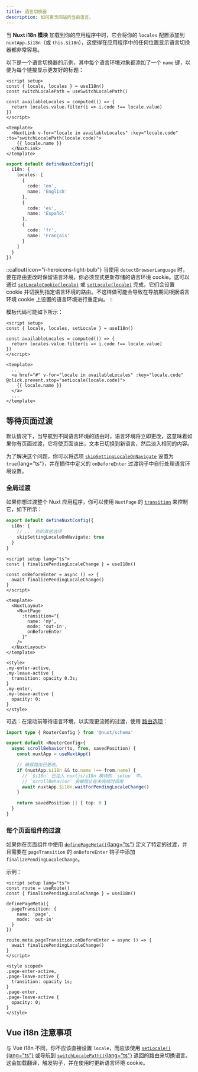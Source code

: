 ```yaml
---
title: 语言切换器
description: 如何更改网站的当前语言。
---
```


当 **Nuxt i18n 模块** 加载到你的应用程序中时，它会将你的 `locales` 配置添加到 `nuxtApp.$i18n`（或 `this.$i18n`），这使得在应用程序中的任何位置显示语言切换器都非常容易。

以下是一个语言切换器的示例，其中每个语言环境对象都添加了一个 `name` 键，以便为每个链接显示更友好的标题：

```vue
<script setup>
const { locale, locales } = useI18n()
const switchLocalePath = useSwitchLocalePath()

const availableLocales = computed(() => {
  return locales.value.filter(i => i.code !== locale.value)
})
</script>

<template>
  <NuxtLink v-for="locale in availableLocales" :key="locale.code" :to="switchLocalePath(locale.code)">
    {{ locale.name }}
  </NuxtLink>
</template>
```

```ts [nuxt.config.ts]
export default defineNuxtConfig({
  i18n: {
    locales: [
      {
        code: 'en',
        name: 'English'
      },
      {
        code: 'es',
        name: 'Español'
      },
      {
        code: 'fr',
        name: 'Français'
      }
    ]
  }
})
```

::callout{icon="i-heroicons-light-bulb"}
当使用 `detectBrowserLanguage` 时，要在路由更改时保留语言环境，你必须显式更新存储的语言环境 cookie。这可以通过 [`setLocaleCookie(locale)`](https://www.google.com/search?q=/docs/api/vue-i18n%23setlocalecookie) 或 [`setLocale(locale)`](https://www.google.com/search?q=/docs/api/vue-i18n%23setlocale) 完成，它们会设置 cookie 并切换到指定语言环境的路由。不这样做可能会导致在导航期间根据语言环境 cookie 上设置的语言环境进行重定向。
::

模板代码可能如下所示：

```vue
<script setup>
const { locale, locales, setLocale } = useI18n()

const availableLocales = computed(() => {
  return locales.value.filter(i => i.code !== locale.value)
})
</script>

<template>
  ...
  <a href="#" v-for="locale in availableLocales" :key="locale.code" @click.prevent.stop="setLocale(locale.code)">
    {{ locale.name }}
  </a>
  ...
</template>
```

## 等待页面过渡

默认情况下，当导航到不同语言环境的路由时，语言环境将立即更改，这意味着如果你有页面过渡，它将使页面淡出，文本已切换到新语言，然后淡入相同的内容。

为了解决这个问题，你可以将选项 [`skipSettingLocaleOnNavigate`](https://www.google.com/search?q=/docs/api/options%23skipsettinglocaleonnavigate) 设置为 `true`{lang="ts"}，并在插件中定义的 `onBeforeEnter` 过渡钩子中自行处理语言环境设置。

### 全局过渡

如果你想过渡整个 Nuxt 应用程序，你可以使用 `NuxtPage` 的 [`transition`](https://www.google.com/search?q=%5Bhttps://nuxt.com/docs/getting-started/transitions%23transition-with-nuxtpage%5D\(https://nuxt.com/docs/getting-started/transitions%23transition-with-nuxtpage\)) 来控制它，如下所示：

```ts {}[nuxt.config.ts]
export default defineNuxtConfig({
  i18n: {
    // ... 你的其他选项
    skipSettingLocaleOnNavigate: true
  }
}
```

```vue [pages/app.vue]
<script setup lang="ts">
const { finalizePendingLocaleChange } = useI18n()

const onBeforeEnter = async () => {
  await finalizePendingLocaleChange()
}
</script>

<template>
  <NuxtLayout>
    <NuxtPage
      :transition="{
        name: 'my',
        mode: 'out-in',
        onBeforeEnter
      }"
    />
  </NuxtLayout>
</template>

<style>
.my-enter-active,
.my-leave-active {
  transition: opacity 0.3s;
}
.my-enter,
.my-leave-active {
  opacity: 0;
}
</style>
```

可选：在滚动前等待语言环境，以实现更流畅的过渡，使用 [路由选项](https://nuxt.com/docs/guide/directory-structure/pages#router-options)：

```ts [app/router.options.ts]
import type { RouterConfig } from '@nuxt/schema'

export default <RouterConfig>{
  async scrollBehavior(to, from, savedPosition) {
    const nuxtApp = useNuxtApp()

    // 确保路由已更改。
    if (nuxtApp.$i18n && to.name !== from.name) {
      // `$i18n` 已注入 nuxtjs/i18n 模块的 `setup` 中。
      // `scrollBehavior` 会被阻止在未完成时调用
      await nuxtApp.$i18n.waitForPendingLocaleChange()
    }

    return savedPosition || { top: 0 }
  }
}
```

### 每个页面组件的过渡

如果你在页面组件中使用 [`definePageMeta()`{lang="ts"}](https://www.google.com/search?q=%5Bhttps://nuxt.com/docs/guide/directory-structure/pages%23page-metadata%5D\(https://nuxt.com/docs/guide/directory-structure/pages%23page-metadata\)) 定义了特定的过渡，并且需要在 `pageTransition` 的 `onBeforeEnter` 钩子中添加 `finalizePendingLocaleChange`。

示例：

```vue [pages/about.vue]
<script setup lang="ts">
const route = useRoute()
const { finalizePendingLocaleChange } = useI18n()

definePageMeta({
  pageTransition: {
    name: 'page',
    mode: 'out-in'
  }
})

route.meta.pageTransition.onBeforeEnter = async () => {
  await finalizePendingLocaleChange()
}
</script>

<style scoped>
.page-enter-active,
.page-leave-active {
  transition: opacity 1s;
}
.page-enter,
.page-leave-active {
  opacity: 0;
}
</style>
```

## Vue i18n 注意事项

与 Vue i18n 不同，你不应该直接设置 `locale`，而应该使用 [`setLocale()`{lang="ts"}](https://www.google.com/search?q=/docs/api/vue-i18n%23setlocale) 或导航到 [`switchLocalePath()`{lang="ts"}](https://www.google.com/search?q=/docs/composables/use-switch-locale-path) 返回的路由来切换语言。这会加载翻译，触发钩子，并在使用时更新语言环境 cookie。
